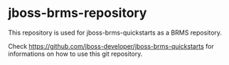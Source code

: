 jboss-brms-repository
==================

This repository is used for jboss-brms-quickstarts as a BRMS repository.

Check https://github.com/jboss-developer/jboss-brms-quickstarts for informations on how to use this git repository.